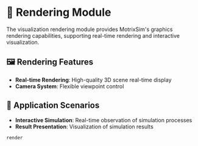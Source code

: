 # 🎨 Rendering Module

The visualization rendering module provides MotrixSim's graphics rendering capabilities, supporting real-time rendering and interactive visualization.

## 🖼️ Rendering Features

-   **Real-time Rendering**: High-quality 3D scene real-time display
-   **Camera System**: Flexible viewpoint control

## 🎯 Application Scenarios

-   **Interactive Simulation**: Real-time observation of simulation processes
-   **Result Presentation**: Visualization of simulation results

```{toctree}
render
```
